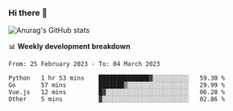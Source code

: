 ### Hi there 👋
![Anurag's GitHub stats](https://github-readme-stats.vercel.app/api?username=jami1024&show_icons=true&theme=radical)

📊 **Weekly development breakdown**
<!--START_SECTION:waka-->

```text
From: 25 February 2023 - To: 04 March 2023

Python   1 hr 53 mins    ██████████████▓░░░░░░░░░░   59.30 %
Go       57 mins         ███████▒░░░░░░░░░░░░░░░░░   29.99 %
Vue.js   12 mins         █▓░░░░░░░░░░░░░░░░░░░░░░░   06.28 %
Other    5 mins          ▓░░░░░░░░░░░░░░░░░░░░░░░░   02.86 %
```

<!--END_SECTION:waka-->
<!--
**jami1024/jami1024** is a ✨ _special_ ✨ repository because its `README.md` (this file) appears on your GitHub profile.

Here are some ideas to get you started:

- 🔭 I’m currently working on ...
- 🌱 I’m currently learning ...
- 👯 I’m looking to collaborate on ...
- 🤔 I’m looking for help with ...
- 💬 Ask me about ...
- 📫 How to reach me: ...
- 😄 Pronouns: ...
- ⚡ Fun fact: ...
-->
